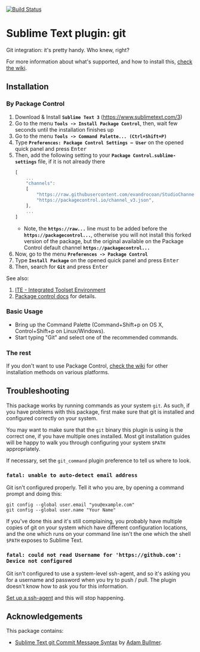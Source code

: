 [![Build Status](https://travis-ci.org/kemayo/sublime-text-git.svg?branch=master)](https://travis-ci.org/kemayo/sublime-text-git)
# Sublime Text plugin: git

Git integration: it's pretty handy. Who knew, right?

For more information about what's supported, and how to install this, [check the wiki](https://github.com/kemayo/sublime-text-git/wiki).


## Installation

### By Package Control

1. Download & Install **`Sublime Text 3`** (https://www.sublimetext.com/3)
1. Go to the menu **`Tools -> Install Package Control`**, then,
   wait few seconds until the installation finishes up
1. Go to the menu **`Tools -> Command Palette...
   (Ctrl+Shift+P)`**
1. Type **`Preferences:
   Package Control Settings – User`** on the opened quick panel and press <kbd>Enter</kbd>
1. Then,
   add the following setting to your **`Package Control.sublime-settings`** file, if it is not already there
   ```js
   [
       ...
       "channels":
       [
           "https://raw.githubusercontent.com/evandrocoan/StudioChannel/master/channel.json",
           "https://packagecontrol.io/channel_v3.json",
       ],
       ...
   ]
   ```
   * Note,
     the **`https://raw...`** line must to be added before the **`https://packagecontrol...`**,
     otherwise you will not install this forked version of the package,
     but the original available on the Package Control default channel **`https://packagecontrol...`**
1. Now,
   go to the menu **`Preferences -> Package Control`**
1. Type **`Install Package`** on the opened quick panel and press <kbd>Enter</kbd>
1. Then,
search for **`Git`** and press <kbd>Enter</kbd>

See also:
1. [ITE - Integrated Toolset Environment](https://github.com/evandrocoan/ITE)
1. [Package control docs](https://packagecontrol.io/docs/usage) for details.


### Basic Usage

 * Bring up the Command Palette (Command+Shift+p on OS X, Control+Shift+p on Linux/Windows).
 * Start typing "Git" and select one of the recommended commands.

### The rest

If you don't want to use Package Control, [check the wiki](https://github.com/kemayo/sublime-text-git/wiki) for other installation methods on various platforms.

## Troubleshooting

This package works by running commands as your system `git`. As such, if you have problems with this package, first make sure that git is installed and configured correctly on your system.

You may want to make sure that the `git` binary this plugin is using is the correct one, if you have multiple ones installed. Most git installation guides will be happy to walk you through configuring your system `$PATH` appropriately.

If necessary, set the `git_command` plugin preference to tell us where to look.

### `fatal: unable to auto-detect email address`

Git isn't configured properly. Tell it who you are, by opening a command prompt and doing this:

    git config --global user.email "you@example.com"
    git config --global user.name "Your Name"

If you've done this and it's still complaining, you probably have multiple copies of git on your system which have different configuration locations, and the one which runs on your command line isn't the one which the shell `$PATH` exposes to Sublime Text.

### `fatal: could not read Username for 'https://github.com': Device not configured`

Git isn't configured to use a system-level ssh-agent, and so it's asking you for a username and password when you try to push / pull. The plugin doesn't know how to ask you for this information.

[Set up a ssh-agent](https://help.github.com/articles/generating-a-new-ssh-key-and-adding-it-to-the-ssh-agent/#adding-your-ssh-key-to-the-ssh-agent) and this will stop happening.

## Acknowledgements

This package contains:

* [Sublime Text git Commit Message Syntax](https://github.com/adambullmer/sublime_git_commit_syntax) by [Adam Bullmer](https://github.com/adambullmer).
